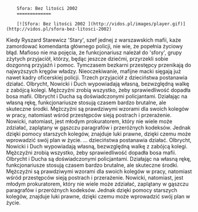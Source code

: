 
        Sfora: Bez litości 2002 
        =============
        
        [![Sfora: Bez litości 2002 ](http://vidos.pl/images/player.gif)](http://vidos.pl/sfora-bez-litosci-2002)
        
        
 Kiedy Ryszard Starewicz 'Stary', szef jednej z warszawskich mafii, każe zamordować komendanta głównego policji, nie wie, że popełnia życiowy błąd. Mafioso nie ma pojęcia, że funkcjonariusz należał do 'sfory', grupy zżytych przyjaciół, którzy, będąc jeszcze dziećmi, przyrzekli sobie dozgonną przyjaźń i pomoc. Tymczasem bezkarni przestępcy przenikają do najwyższych kręgów władzy. Nieoczekiwanie, mafijne macki sięgają już nawet kadry oficerskiej policji. Trzech przyjaciół z dzieciństwa postanawia działać. Olbrycht, Nowicki i Duch wypowiadają własną, bezwzględną walkę z zabójcą kolegi. Mężczyźni zrobią wszystko, żeby sprawiedliwość dopadła bosa mafii. Olbrycht i Ducha są doświadczonymi policjantami. Działając na własną rękę, funkcjonariusze stosują czasem bardzo brutalne, ale skuteczne środki. Mężczyźni są prawdziwymi wzorami dla swoich kolegów w pracy, natomiast wśród przestępców sieją postrach i przerażenie. Nowicki, natomiast, jest młodym prokuratorem, który nie wiele może zdziałać, zaplątany w gąszczu paragrafów i przeróżnych kodeksów. Jednak dzięki pomocy starszych kolegów, znajduje luki prawne, dzięki czemu może wprowadzić swój plan w życie.  ... dzieciństwa postanawia działać. Olbrycht, Nowicki i Duch wypowiadają własną, bezwzględną walkę z zabójcą kolegi. Mężczyźni zrobią wszystko, żeby sprawiedliwość dopadła bosa mafii. Olbrycht i Ducha są doświadczonymi policjantami. Działając na własną rękę, funkcjonariusze stosują czasem bardzo brutalne, ale skuteczne środki. Mężczyźni są prawdziwymi wzorami dla swoich kolegów w pracy, natomiast wśród przestępców sieją postrach i przerażenie. Nowicki, natomiast, jest młodym prokuratorem, który nie wiele może zdziałać, zaplątany w gąszczu paragrafów i przeróżnych kodeksów. Jednak dzięki pomocy starszych kolegów, znajduje luki prawne, dzięki czemu może wprowadzić swój plan w życie.
    